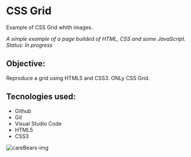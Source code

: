 # CSS Grid
Example of CSS Grid whith images.

*A simple example of a page builded of HTML, CSS and some JavaScript. Status: In progress*

## Objective:
Reproduce a grid using HTML5 and CSS3. ONLy CSS Grid.

## Tecnologies used:
- Github
- Git
- Visual Studio Code
- HTML5
- CSS3


![careBears-img](https://github.com/user-attachments/assets/ee6d9695-ec52-41b3-89b3-bc888ae11d90)
